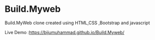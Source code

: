 # Build.Myweb

Build.MyWeb clone created using HTML,CSS ,Bootstrap and javascript

Live Demo :https://bijumuhammad.github.io/Build.Myweb/
